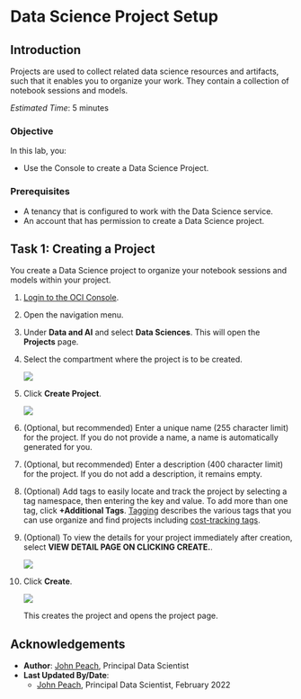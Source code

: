 # Data Science Project Setup

## Introduction

Projects are used to collect related data science resources and artifacts, such that it enables you to organize your work. They contain a collection of notebook sessions and models.

*Estimated Time*: 5 minutes

### Objective

In this lab, you:
* Use the Console to create a Data Science Project.

### Prerequisites

* A tenancy that is configured to work with the Data Science service.
* An account that has permission to create a Data Science project.

## Task 1: Creating a Project

You create a Data Science project to organize your notebook sessions and models within your project.

1. [Login to the OCI Console](https://www.oracle.com/cloud/sign-in.html).
1. Open the navigation menu.
1. Under **Data and AI** and select **Data Sciences**. This will open the **Projects** page.
1. Select the compartment where the project is to be created.

    ![](../speed-up-ds-with-the-ads-sdk/images/compartment.png)

1. Click **Create Project**.

    ![](../speed-up-ds-with-the-ads-sdk/images/create-project.png)
1. (Optional, but recommended) Enter a unique name (255 character limit) for the project. If you do not provide a name, a name is automatically generated for you.

1. (Optional, but recommended) Enter a description (400 character limit) for the project. If you do not add a description, it remains empty.

1. (Optional) Add tags to easily locate and track the project by selecting a tag namespace, then entering the key and value. To add more than one tag, click **+Additional Tags**. [Tagging](https://docs.cloud.oracle.com/iaas/Content/Tagging/Concepts/taggingoverview.htm) describes the various tags that you can use organize and find projects including [cost-tracking tags](https://docs.cloud.oracle.com/iaas/Content/Tagging/Tasks/usingcosttrackingtags.htm).

1. (Optional) To view the details for your project immediately after creation, select **VIEW DETAIL PAGE ON CLICKING CREATE.**.

    ![](./../speed-up-ds-with-the-ads-sdk/images/create-project2.png)

1. Click **Create**.

    ![](./../speed-up-ds-with-the-ads-sdk/images/ds-project.png)

    This creates the project and opens the project page.

## Acknowledgements

* **Author**: [John Peach](https://www.linkedin.com/in/jpeach/), Principal Data Scientist
* **Last Updated By/Date**:
    * [John Peach](https://www.linkedin.com/in/jpeach/), Principal Data Scientist, February 2022

